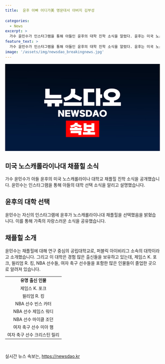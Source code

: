 ```yaml
---
title:  윤후 아빠 어디가美 명문대서 아버지 김부성

categories:
  - News
excerpt: >
  가수 윤민수가 인스타그램을 통해 아들인 윤후의 대학 진학 소식을 알렸다. 윤후는 미국 노스캐롤라이나대 채플힐을 선택했으며, 윤민수는 해당 대학의 역사와 유명 출신들을 소개했다. 윤후는 MBC 아빠! 어디가에서 인기를 끌었으며, 현재 17세로 미국에서의 새로운 학업과 도전을 시작했다. 클릭하여 윤후의 미국 대학 진학 이야기를 확인해보세요!
feature_text: >
  가수 윤민수가 인스타그램을 통해 아들인 윤후의 대학 진학 소식을 알렸다. 윤후는 미국 노스캐롤라이나대 채플힐을 선택했으며, 윤민수는 해당 대학의 역사와 유명 출신들을 소개했다. 윤후는 MBC 아빠! 어디가에서 인기를 끌었으며, 현재 17세로 미국에서의 새로운 학업과 도전을 시작했다. 클릭하여 윤후의 미국 대학 진학 이야기를 확인해보세요!
image: '/assets/img/newsdao_breakingnews.jpg'
---
```


<p><img src="/assets/img/newsdao_breakingnews.jpg" alt="koreaapp 속보" /></p>

<h2 data-ke-size="size26">미국 노스캐롤라이나대 채플힐 소식</h2>

<p data-ke-size="size16">가수 윤민수가 아들 윤후의 미국 노스캐롤라이나 대학교 채플힐 진학 소식을 공개했습니다. 윤민수는 인스타그램을 통해 아들의 대학 선택 소식을 알리고 설명했습니다.</p>

<h2 data-ke-size="size24">윤후의 대학 선택</h2>

<p data-ke-size="size16">윤민수는 자신의 인스타그램에 윤후가 노스캐롤라이나대 채플힐을 선택했음을 밝혔습니다. 이를 통해 가족의 자랑스러운 소식을 공유했습니다.</p>

<h2 data-ke-size="size24">채플힐 소개</h2>

<p data-ke-size="size16">윤민수는 채플힐에 대해 연구 중심의 공립대학교로, 퍼블릭 아이비리그 소속의 대학이라고 소개했습니다. 그리고 이 대학은 경험 많은 출신들을 보유하고 있는데, 제임스 K. 포크, 윌리엄 R. 킹, NBA 선수들, 여자 축구 선수들을 포함한 많은 인물들이 졸업한 곳으로 알려져 있습니다.</p>

<table>
  <tbody>
    <tr>
      <td style="text-align: center; height: 17px;"><b>유명 출신 인물</b></td>
    </tr>
    <tr>
      <td style="text-align: center; height: 17px;">제임스 K. 포크</td>
    </tr>
    <tr>
      <td style="text-align: center; height: 17px;">윌리엄 R. 킹</td>
    </tr>
    <tr>
      <td style="text-align: center; height: 17px;">NBA 선수 빈스 카터</td>
    </tr>
    <tr>
      <td style="text-align: center; height: 17px;">NBA 선수 제임스 워디</td>
    </tr>
    <tr>
      <td style="text-align: center; height: 17px;">NBA 선수 마이클 조던</td>
    </tr>
    <tr>
      <td style="text-align: center; height: 17px;">여자 축구 선수 미아 햄</td>
    </tr>
    <tr>
      <td style="text-align: center; height: 17px;">여자 축구 선수 크리스틴 릴리</td>
    </tr>
  </tbody>
</table>

<p data-ke-size="size16">&nbsp;</p>
실시간 뉴스 속보는, <a href="https://newsdao.kr" rel="dofollow">https://newsdao.kr</a>


